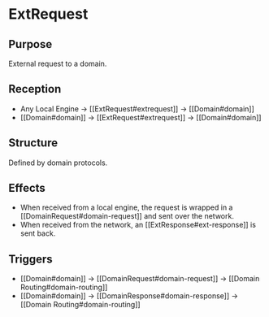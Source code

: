 # ExtRequest

## Purpose

<!-- ANCHOR: purpose -->
External request to a domain.
<!-- ANCHOR_END: purpose -->

## Reception

<!-- ANCHOR: reception -->
- Any Local Engine $\to$ [[ExtRequest#extrequest]] $\to$ [[Domain#domain]]
- [[Domain#domain]] $\to$ [[ExtRequest#extrequest]] $\to$ [[Domain#domain]]
<!-- ANCHOR_END: reception -->

## Structure

Defined by domain protocols.

## Effects

- When received from a local engine, the request is wrapped in a [[DomainRequest#domain-request]] and sent over the network.
- When received from the network, an [[ExtResponse#ext-response]] is sent back.

## Triggers

<!-- ANCHOR: triggers -->
- [[Domain#domain]] $\to$ [[DomainRequest#domain-request]] $\to$ [[Domain Routing#domain-routing]]
- [[Domain#domain]] $\to$ [[DomainResponse#domain-response]] $\to$ [[Domain Routing#domain-routing]]
<!-- ANCHOR_END: triggers -->
